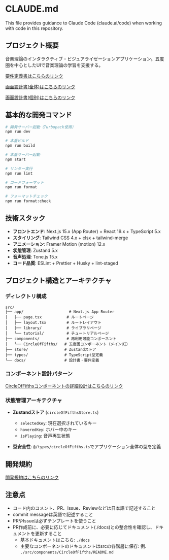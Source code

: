 # CLAUDE.md

This file provides guidance to Claude Code (claude.ai/code) when working with code in this repository.

## プロジェクト概要

音楽理論のインタラクティブ・ビジュアライゼーションアプリケーション。五度圏を中心としたUIで音楽理論の学習を支援する。

[要件定義書はこちらのリンク](./docs/01.requirements.md)

[画面設計書(全体)はこちらのリンク](./docs/02.screenDesign.md)

[画面設計書(個別)はこちらのリンク](./docs/screenDesigns/)

## 基本的な開発コマンド

```bash
# 開発サーバー起動（Turbopack使用）
npm run dev

# 本番ビルド
npm run build

# 本番サーバー起動
npm start

# リンター実行
npm run lint

# コードフォーマット
npm run format

# フォーマットチェック
npm run format:check
```

## 技術スタック

- **フロントエンド**: Next.js 15.x (App Router) + React 19.x + TypeScript 5.x
- **スタイリング**: Tailwind CSS 4.x + clsx + tailwind-merge
- **アニメーション**: Framer Motion (motion) 12.x
- **状態管理**: Zustand 5.x
- **音声処理**: Tone.js 15.x
- **コード品質**: ESLint + Prettier + Husky + lint-staged

## プロジェクト構造とアーキテクチャ

### ディレクトリ構成
```
src/
├── app/                    # Next.js App Router
│   ├── page.tsx           # ルートページ
│   ├── layout.tsx         # ルートレイアウト
│   ├── library/           # ライブラリページ
│   └── tutorial/          # チュートリアルページ
├── components/            # 再利用可能コンポーネント
│   └── CircleOfFifths/   # 五度圏コンポーネント（メインUI）
├── store/                # Zustandストア
├── types/                # TypeScript型定義
└── docs/                 # 設計書・要件定義
```

### コンポーネント設計パターン

[CircleOfFifthsコンポーネントの詳細設計はこちらのリンク](./src/components/CircleOfFifths/README.md)



### 状態管理アーキテクチャ

- **Zustandストア** (`circleOfFifthsStore.ts`)
  - `selectedKey`: 現在選択されているキー
  - `hoveredKey`: ホバー中のキー
  - `isPlaying`: 音声再生状態

- **型安全性**: `@/types/circleOfFifths.ts`でアプリケーション全体の型を定義



## 開発規約

[開発規約はこちらのリンク](./docs/03.developmentAgreement.md)

## 注意点

- コード内のコメント、PR、Issue、Reviewなどは日本語で記述すること
- commit messageは英語で記述すること
- PRやIssueは必ずテンプレートを使うこと
- PR作成前に、必要に応じてドキュメント(./docs)との整合性を確認し、ドキュメントを更新すること
  - 基本ドキュメントはこちら: `./docs`
  - 主要なコンポーネントのドキュメントはsrcの各階層に保存: 例. `./src/components/CircleOfFifths/README.md`